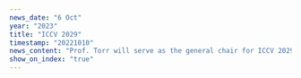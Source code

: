```yaml
---
news_date: "6 Oct"
year: "2023"
title: "ICCV 2029"
timestamp: "20221010"
news_content: "Prof. Torr will serve as the general chair for ICCV 2029"
show_on_index: "true"
---
```

